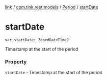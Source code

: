 [link](../../index.md) / [com.tink.rest.models](../index.md) / [Period](index.md) / [startDate](./start-date.md)

# startDate

`var startDate: ZonedDateTime?`

Timestamp at the start of the period

### Property

`startDate` - Timestamp at the start of the period